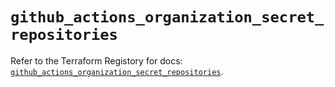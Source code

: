 # `github_actions_organization_secret_repositories`

Refer to the Terraform Registory for docs: [`github_actions_organization_secret_repositories`](https://www.terraform.io/docs/providers/github/r/actions_organization_secret_repositories).
